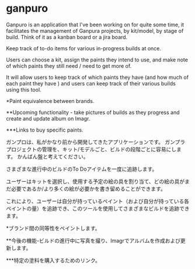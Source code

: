 # ganpuro

Ganpuro is an application that I've been working on for quite some time,
it facilitates the management of Ganpura projects, by kit/model, by stage of build. Think of it as a kanban board or a jira board.

Keep track of to-do items for various in-progress builds at once.

Users can choose a kit, assign the paints they intend to use, and make note of which paints they still need / need to get more of.

It will allow users to keep track of which paints they have (and how much of each paint they have ) and users can keep track of their various builds using this tool.

*Paint equivalence between brands.

**Upcoming functionality - take pictures of builds as they progress and create and update album on Imagr.

***Links to buy specific paints.

ガンプロは、私がかなり前から開発してきたアプリケーションです。
ガンプラプロジェクトの管理を、キット/モデルごと、ビルドの段階ごとに容易にします。 かんばん盤と考えてください。

さまざまな進行中のビルドのTo Doアイテムを一度に追跡します。

ユーザーはキットを選択し、使用する予定の絵の具を割り当て、どの絵の具がまだ必要であるか/より多くの絵が必要かを書き留めることができます。

これにより、ユーザーは自分が持っているペイント（および自分が持っている各ペイントの量）を追跡でき、このツールを使用してさまざまなビルドを追跡できます。

*ブランド間の同等性をペイントします。

**今後の機能-ビルドの進行中に写真を撮り、Imagrでアルバムを作成および更新します。

***特定の塗料を購入するためのリンク。
